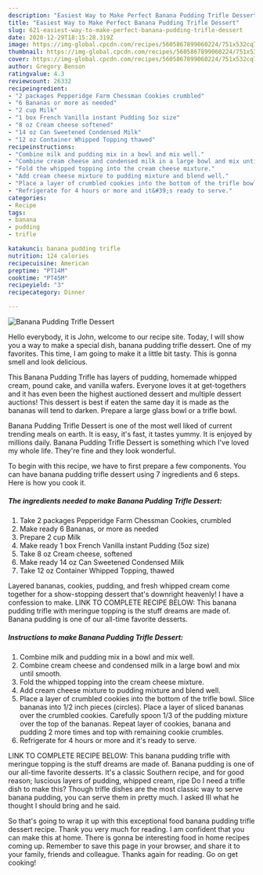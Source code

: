 ```yaml
---
description: "Easiest Way to Make Perfect Banana Pudding Trifle Dessert"
title: "Easiest Way to Make Perfect Banana Pudding Trifle Dessert"
slug: 621-easiest-way-to-make-perfect-banana-pudding-trifle-dessert
date: 2020-12-29T18:15:28.319Z
image: https://img-global.cpcdn.com/recipes/5605867899060224/751x532cq70/banana-pudding-trifle-dessert-recipe-main-photo.jpg
thumbnail: https://img-global.cpcdn.com/recipes/5605867899060224/751x532cq70/banana-pudding-trifle-dessert-recipe-main-photo.jpg
cover: https://img-global.cpcdn.com/recipes/5605867899060224/751x532cq70/banana-pudding-trifle-dessert-recipe-main-photo.jpg
author: Gregory Benson
ratingvalue: 4.3
reviewcount: 26332
recipeingredient:
- "2 packages Pepperidge Farm Chessman Cookies crumbled"
- "6 Bananas or more as needed"
- "2 cup Milk"
- "1 box French Vanilla instant Pudding 5oz size"
- "8 oz Cream cheese softened"
- "14 oz Can Sweetened Condensed Milk"
- "12 oz Container Whipped Topping thawed"
recipeinstructions:
- "Combine milk and pudding mix in a bowl and mix well."
- "Combine cream cheese and condensed milk in a large bowl and mix until smooth."
- "Fold the whipped topping into the cream cheese mixture."
- "Add cream cheese mixture to pudding mixture and blend well."
- "Place a layer of crumbled cookies into the bottom of the trifle bowl. Slice bananas into 1/2 inch pieces (circles). Place a layer of sliced bananas over the crumbled cookies. Carefully spoon 1/3 of the pudding mixture over the top of the bananas. Repeat layer of cookies, banana and pudding 2 more times and top with remaining cookie crumbles."
- "Refrigerate for 4 hours or more and it&#39;s ready to serve."
categories:
- Recipe
tags:
- banana
- pudding
- trifle

katakunci: banana pudding trifle 
nutrition: 124 calories
recipecuisine: American
preptime: "PT14M"
cooktime: "PT45M"
recipeyield: "3"
recipecategory: Dinner

---
```



![Banana Pudding Trifle Dessert](https://img-global.cpcdn.com/recipes/5605867899060224/751x532cq70/banana-pudding-trifle-dessert-recipe-main-photo.jpg)

Hello everybody, it is John, welcome to our recipe site. Today, I will show you a way to make a special dish, banana pudding trifle dessert. One of my favorites. This time, I am going to make it a little bit tasty. This is gonna smell and look delicious.

This Banana Pudding Trifle has layers of pudding, homemade whipped cream, pound cake, and vanilla wafers. Everyone loves it at get-togethers and it has even been the highest auctioned dessert and multiple dessert auctions! This dessert is best if eaten the same day it is made as the bananas will tend to darken. Prepare a large glass bowl or a trifle bowl.

Banana Pudding Trifle Dessert is one of the most well liked of current trending meals on earth. It is easy, it's fast, it tastes yummy. It is enjoyed by millions daily. Banana Pudding Trifle Dessert is something which I've loved my whole life. They're fine and they look wonderful.


To begin with this recipe, we have to first prepare a few components. You can have banana pudding trifle dessert using 7 ingredients and 6 steps. Here is how you cook it.

<!--inarticleads1-->

##### The ingredients needed to make Banana Pudding Trifle Dessert:

1. Take 2 packages Pepperidge Farm Chessman Cookies, crumbled
1. Make ready 6 Bananas, or more as needed
1. Prepare 2 cup Milk
1. Make ready 1 box French Vanilla instant Pudding (5oz size)
1. Take 8 oz Cream cheese, softened
1. Make ready 14 oz Can Sweetened Condensed Milk
1. Take 12 oz Container Whipped Topping, thawed


Layered bananas, cookies, pudding, and fresh whipped cream come together for a show-stopping dessert that&#39;s downright heavenly! I have a confession to make. LINK TO COMPLETE RECIPE BELOW: This banana pudding trifle with meringue topping is the stuff dreams are made of. Banana pudding is one of our all-time favorite desserts. 

<!--inarticleads2-->

##### Instructions to make Banana Pudding Trifle Dessert:

1. Combine milk and pudding mix in a bowl and mix well.
1. Combine cream cheese and condensed milk in a large bowl and mix until smooth.
1. Fold the whipped topping into the cream cheese mixture.
1. Add cream cheese mixture to pudding mixture and blend well.
1. Place a layer of crumbled cookies into the bottom of the trifle bowl. Slice bananas into 1/2 inch pieces (circles). Place a layer of sliced bananas over the crumbled cookies. Carefully spoon 1/3 of the pudding mixture over the top of the bananas. Repeat layer of cookies, banana and pudding 2 more times and top with remaining cookie crumbles.
1. Refrigerate for 4 hours or more and it&#39;s ready to serve.


LINK TO COMPLETE RECIPE BELOW: This banana pudding trifle with meringue topping is the stuff dreams are made of. Banana pudding is one of our all-time favorite desserts. It&#39;s a classic Southern recipe, and for good reason; luscious layers of pudding, whipped cream, ripe Do I need a trifle dish to make this? Though trifle dishes are the most classic way to serve banana pudding, you can serve them in pretty much. I asked III what he thought I should bring and he said. 

So that's going to wrap it up with this exceptional food banana pudding trifle dessert recipe. Thank you very much for reading. I am confident that you can make this at home. There is gonna be interesting food in home recipes coming up. Remember to save this page in your browser, and share it to your family, friends and colleague. Thanks again for reading. Go on get cooking!
